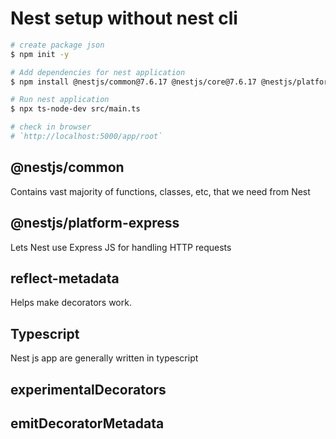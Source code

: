 # Nest setup without nest cli

```bash
# create package json
$ npm init -y

# Add dependencies for nest application
$ npm install @nestjs/common@7.6.17 @nestjs/core@7.6.17 @nestjs/platform-express@7.6.17 reflect-metadata@0.1.13 typescript@4.3.2

# Run nest application
$ npx ts-node-dev src/main.ts

# check in browser
# `http://localhost:5000/app/root`
```



## @nestjs/common 
Contains vast majority of functions, classes, etc, that we need from Nest

## @nestjs/platform-express
Lets Nest use Express JS for handling HTTP requests

## reflect-metadata
Helps make decorators work.

## Typescript
Nest js app are generally written in typescript

## experimentalDecorators

## emitDecoratorMetadata
